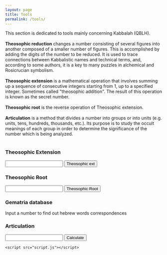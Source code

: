 ```yaml
---
layout: page
title: Tools
permalink: /tools/
---
```


This section is dedicated to tools mainly concerning Kabbalah (QBLH).<br><br>
<b>Theosophic reduction</b> changes a number consisting of several figures into another composed of a smaller number of figures. This is accomplished by adding the digits of the number to be reduced. It is used to trace connections between Kabbalistic names and technical terms, and, according to some authors, it is a key to many puzzles in alchemical and Rosicrucian symbolism.<br><br> 
<b>Theosophic extension</b> is a mathematical operation that involves summing up a sequence of consecutive integers starting from 1, up to a specified integer. Sometimes called "theosophic addition". The result of this operation is known as the secret number.<br><br>
<b>Theosophic root</b> is the reverse operation of Theosophic extension.<br><br> 
<b>Articulation</b> is a method that divides a number into groups or into units (e.g. units, tens, hundreds, thousands, etc.). Its purpose is to study the occult meanings of each group in order to determine the significance of the number which is being analyzed.<br><br>


<h3>Theosophic Extension</h3>

<input type="text" id="input-number">
<button onclick="calculateTeosophicExtension()">Theosophic ext</button>
<p id="result"></p>

<h3>Theosophic Root</h3>

<input type="text" id="input">
<button id="btn">Theosophic Root</button>
<div id="output"></div>


<script>
function calculateTeosophicExtension() {
  var inputNumber = document.getElementById("input-number").value; // Recupera il valore inserito nella casella di testo
  var teosophicSum = 0;
  for (var i = 1; i <= inputNumber; i++) {
    teosophicSum += i;
  }
  document.getElementById("result").innerHTML = "The theosophic extension of " + inputNumber + " is " + teosophicSum;
}
function calculateTeosophicNumber(number) {
  let sum = 0;
  
  for (let i = 1; i <= number; i++) {
    sum += i;
    
    if (sum === number) {
      return i;
    }
  }
  
  return null; // se non viene trovato alcun numero, restituisce null
}

document.getElementById("btn").addEventListener("click", function() {
  let input = document.getElementById("input").value;
  let result = calculateTeosophicNumber(parseInt(input));
  
  if (result !== null) {
    document.getElementById("output").innerHTML = "The theosophic root of " + input + " is " + result;
  } else {
    document.getElementById("output").innerHTML = "The number " + input + " is not a theosophic extension";
  }
});
</script>

<h3>Gematria database</h3>
Input a number to find out hebrew words correspondences




<html>
<head>
	<title>Number Divider</title>
	<meta charset="UTF-8">
	<meta name="viewport" content="width=device-width, initial-scale=1.0">
  <h3>Articulation</h3>
	</head>
<body>
	<input type="text" id="number-input">
	<button id="calculate-button">Calculate</button>
	<p id="output"></p>

	<script src="script.js"></script>
</body>
</html>

<script>


// Get the necessary elements from the DOM
const numberInput = document.getElementById("number-input");
const calculateButton = document.getElementById("calculate-button");
const outputElement = document.getElementById("output");

// Add an event listener to the button
calculateButton.addEventListener("click", function() {
    // Get the input value and convert it to a number
    let inputValue = Number(numberInput.value);

    // Divide the number into units
    const units = [1000000000000, 100000000000, 10000000000, 1000000000, 100000000, 10000000, 10000000, 1000000, 100000, 10000, 1000, 100, 10, 1];
    let result = "";
    let foundNonZero = false;
    for (let i = 0; i < units.length; i++) {
        const unitValue = Math.floor(inputValue / units[i]);
        if (unitValue > 0 || foundNonZero) {
            foundNonZero = true;
            result += unitValue * units[i] + ";";
        }
        inputValue -= unitValue * units[i];
    }

    // Display the output
    if (!foundNonZero) {
        outputElement.textContent = inputValue;
    } else {
        outputElement.textContent = result.slice(0, -1); // Remove the last semicolon
    }
});
</script>